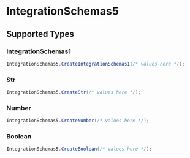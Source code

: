# IntegrationSchemas5


## Supported Types

### IntegrationSchemas1

```csharp
IntegrationSchemas5.CreateIntegrationSchemas1(/* values here */);
```

### Str

```csharp
IntegrationSchemas5.CreateStr(/* values here */);
```

### Number

```csharp
IntegrationSchemas5.CreateNumber(/* values here */);
```

### Boolean

```csharp
IntegrationSchemas5.CreateBoolean(/* values here */);
```
